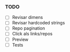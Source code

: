 ### TODO

- [ ] Revisar dimens
- [ ] Revisar hardcoded strings
- [ ] Repo pagination
- [ ] Click als links/repos
- [ ] Preview
- [ ] Tests

